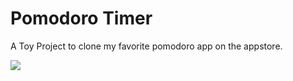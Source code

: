 # Pomodoro Timer

A Toy Project to clone my favorite pomodoro app on the appstore.




![](https://github.com/samisays11/YoutubeVideoPlayer/blob/master/Gif-Demo/YoutubeVideoPlayerDemo1.gif)

